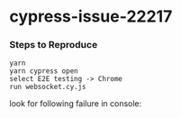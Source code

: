# cypress-issue-22217

### Steps to Reproduce

```
yarn
yarn cypress open
select E2E testing -> Chrome
run websocket.cy.js
```

look for following failure in console:
